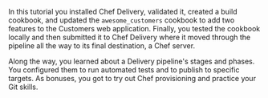 In this tutorial you installed Chef Delivery, validated it, created a build cookbook, and updated the `awesome_customers` cookbook to add two features to the Customers web application. Finally, you tested the cookbook locally and then submitted it to Chef Delivery where it moved through the pipeline all the way to its final destination, a Chef server.

Along the way, you learned about a Delivery pipeline's stages and phases. You configured them to run automated tests and to publish to specific targets. As bonuses, you got to try out Chef provisioning and practice your Git skills.
